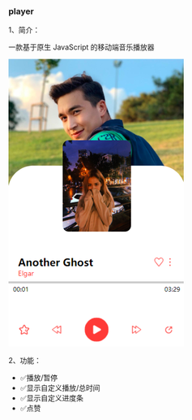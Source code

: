 ### player

1、简介：

一款基于原生 JavaScript  的移动端音乐播放器

![页面](./icon&&img/player.png)

2、功能：

- ✅播放/暂停
- ✅显示自定义播放/总时间
- ✅显示自定义进度条
- ✅点赞

